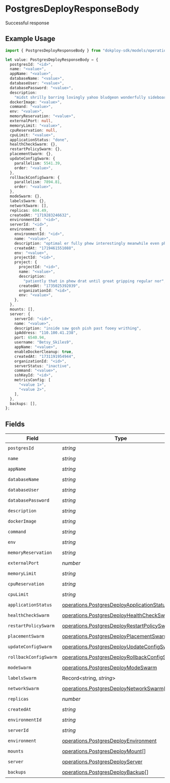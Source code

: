 # PostgresDeployResponseBody

Successful response

## Example Usage

```typescript
import { PostgresDeployResponseBody } from "dokploy-sdk/models/operations";

let value: PostgresDeployResponseBody = {
  postgresId: "<id>",
  name: "<value>",
  appName: "<value>",
  databaseName: "<value>",
  databaseUser: "<value>",
  databasePassword: "<value>",
  description:
    "midst shrilly barring lovingly yahoo bludgeon wonderfully sideboard",
  dockerImage: "<value>",
  command: "<value>",
  env: "<value>",
  memoryReservation: "<value>",
  externalPort: null,
  memoryLimit: "<value>",
  cpuReservation: null,
  cpuLimit: "<value>",
  applicationStatus: "done",
  healthCheckSwarm: {},
  restartPolicySwarm: {},
  placementSwarm: {},
  updateConfigSwarm: {
    parallelism: 5541.39,
    order: "<value>",
  },
  rollbackConfigSwarm: {
    parallelism: 7894.81,
    order: "<value>",
  },
  modeSwarm: {},
  labelsSwarm: {},
  networkSwarm: [],
  replicas: 604.49,
  createdAt: "1719283246632",
  environmentId: "<id>",
  serverId: "<id>",
  environment: {
    environmentId: "<id>",
    name: "<value>",
    description: "optimal er fully phew interestingly meanwhile even phew",
    createdAt: "1719461551088",
    env: "<value>",
    projectId: "<id>",
    project: {
      projectId: "<id>",
      name: "<value>",
      description:
        "patiently that in phew drat until great gripping regular nor",
      createdAt: "1735025392039",
      organizationId: "<id>",
      env: "<value>",
    },
  },
  mounts: [],
  server: {
    serverId: "<id>",
    name: "<value>",
    description: "inside saw gosh pish past fooey writhing",
    ipAddress: "110.100.41.238",
    port: 6540.94,
    username: "Betsy_Skiles9",
    appName: "<value>",
    enableDockerCleanup: true,
    createdAt: "1731191954944",
    organizationId: "<id>",
    serverStatus: "inactive",
    command: "<value>",
    sshKeyId: "<id>",
    metricsConfig: [
      "<value 1>",
      "<value 2>",
    ],
  },
  backups: [],
};
```

## Fields

| Field                                                                                                        | Type                                                                                                         | Required                                                                                                     | Description                                                                                                  |
| ------------------------------------------------------------------------------------------------------------ | ------------------------------------------------------------------------------------------------------------ | ------------------------------------------------------------------------------------------------------------ | ------------------------------------------------------------------------------------------------------------ |
| `postgresId`                                                                                                 | *string*                                                                                                     | :heavy_check_mark:                                                                                           | N/A                                                                                                          |
| `name`                                                                                                       | *string*                                                                                                     | :heavy_check_mark:                                                                                           | N/A                                                                                                          |
| `appName`                                                                                                    | *string*                                                                                                     | :heavy_check_mark:                                                                                           | N/A                                                                                                          |
| `databaseName`                                                                                               | *string*                                                                                                     | :heavy_check_mark:                                                                                           | N/A                                                                                                          |
| `databaseUser`                                                                                               | *string*                                                                                                     | :heavy_check_mark:                                                                                           | N/A                                                                                                          |
| `databasePassword`                                                                                           | *string*                                                                                                     | :heavy_check_mark:                                                                                           | N/A                                                                                                          |
| `description`                                                                                                | *string*                                                                                                     | :heavy_check_mark:                                                                                           | N/A                                                                                                          |
| `dockerImage`                                                                                                | *string*                                                                                                     | :heavy_check_mark:                                                                                           | N/A                                                                                                          |
| `command`                                                                                                    | *string*                                                                                                     | :heavy_check_mark:                                                                                           | N/A                                                                                                          |
| `env`                                                                                                        | *string*                                                                                                     | :heavy_check_mark:                                                                                           | N/A                                                                                                          |
| `memoryReservation`                                                                                          | *string*                                                                                                     | :heavy_check_mark:                                                                                           | N/A                                                                                                          |
| `externalPort`                                                                                               | *number*                                                                                                     | :heavy_check_mark:                                                                                           | N/A                                                                                                          |
| `memoryLimit`                                                                                                | *string*                                                                                                     | :heavy_check_mark:                                                                                           | N/A                                                                                                          |
| `cpuReservation`                                                                                             | *string*                                                                                                     | :heavy_check_mark:                                                                                           | N/A                                                                                                          |
| `cpuLimit`                                                                                                   | *string*                                                                                                     | :heavy_check_mark:                                                                                           | N/A                                                                                                          |
| `applicationStatus`                                                                                          | [operations.PostgresDeployApplicationStatus](../../models/operations/postgresdeployapplicationstatus.md)     | :heavy_check_mark:                                                                                           | N/A                                                                                                          |
| `healthCheckSwarm`                                                                                           | [operations.PostgresDeployHealthCheckSwarm](../../models/operations/postgresdeployhealthcheckswarm.md)       | :heavy_check_mark:                                                                                           | N/A                                                                                                          |
| `restartPolicySwarm`                                                                                         | [operations.PostgresDeployRestartPolicySwarm](../../models/operations/postgresdeployrestartpolicyswarm.md)   | :heavy_check_mark:                                                                                           | N/A                                                                                                          |
| `placementSwarm`                                                                                             | [operations.PostgresDeployPlacementSwarm](../../models/operations/postgresdeployplacementswarm.md)           | :heavy_check_mark:                                                                                           | N/A                                                                                                          |
| `updateConfigSwarm`                                                                                          | [operations.PostgresDeployUpdateConfigSwarm](../../models/operations/postgresdeployupdateconfigswarm.md)     | :heavy_check_mark:                                                                                           | N/A                                                                                                          |
| `rollbackConfigSwarm`                                                                                        | [operations.PostgresDeployRollbackConfigSwarm](../../models/operations/postgresdeployrollbackconfigswarm.md) | :heavy_check_mark:                                                                                           | N/A                                                                                                          |
| `modeSwarm`                                                                                                  | [operations.PostgresDeployModeSwarm](../../models/operations/postgresdeploymodeswarm.md)                     | :heavy_check_mark:                                                                                           | N/A                                                                                                          |
| `labelsSwarm`                                                                                                | Record<string, *string*>                                                                                     | :heavy_check_mark:                                                                                           | N/A                                                                                                          |
| `networkSwarm`                                                                                               | [operations.PostgresDeployNetworkSwarm](../../models/operations/postgresdeploynetworkswarm.md)[]             | :heavy_check_mark:                                                                                           | N/A                                                                                                          |
| `replicas`                                                                                                   | *number*                                                                                                     | :heavy_check_mark:                                                                                           | N/A                                                                                                          |
| `createdAt`                                                                                                  | *string*                                                                                                     | :heavy_check_mark:                                                                                           | N/A                                                                                                          |
| `environmentId`                                                                                              | *string*                                                                                                     | :heavy_check_mark:                                                                                           | N/A                                                                                                          |
| `serverId`                                                                                                   | *string*                                                                                                     | :heavy_check_mark:                                                                                           | N/A                                                                                                          |
| `environment`                                                                                                | [operations.PostgresDeployEnvironment](../../models/operations/postgresdeployenvironment.md)                 | :heavy_check_mark:                                                                                           | N/A                                                                                                          |
| `mounts`                                                                                                     | [operations.PostgresDeployMount](../../models/operations/postgresdeploymount.md)[]                           | :heavy_check_mark:                                                                                           | N/A                                                                                                          |
| `server`                                                                                                     | [operations.PostgresDeployServer](../../models/operations/postgresdeployserver.md)                           | :heavy_check_mark:                                                                                           | N/A                                                                                                          |
| `backups`                                                                                                    | [operations.PostgresDeployBackup](../../models/operations/postgresdeploybackup.md)[]                         | :heavy_check_mark:                                                                                           | N/A                                                                                                          |